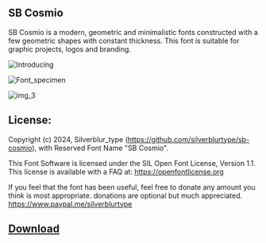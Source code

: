 ## SB Cosmio
SB Cosmio is a modern, geometric and minimalistic fonts constructed with a few geometric shapes with constant thickness. This font is suitable for graphic projects, logos and branding.


![Introducing](https://github.com/silverblurtype/sb-cosmio/assets/163983174/c7c21771-1c3d-41d1-8543-beaa49dd66e2)

![Font_specimen](https://github.com/silverblurtype/sb-cosmio/assets/163983174/2c821926-a38f-407e-88b5-2b4558b294e1)

![img_3](https://github.com/silverblurtype/sb-cosmio/assets/163983174/36fd0df9-b77f-402a-8cd2-26e27ec86ff2)

## License:
Copyright (c) 2024, Silverblur_type (https://github.com/silverblurtype/sb-cosmio),
with Reserved Font Name "SB Cosmio".

This Font Software is licensed under the SIL Open Font License, Version 1.1. This license is available with a FAQ at:
https://openfontlicense.org

If you feel that the font has been useful, feel free to donate any amount you think is most appropriate. donations are optional but much appreciated.
https://www.paypal.me/silverblurtype


## [Download](https://raw.githubusercontent.com/silverblurtype/sb-cosmio/main/sb-cosmio/SBCosmio-Bold.otf)


